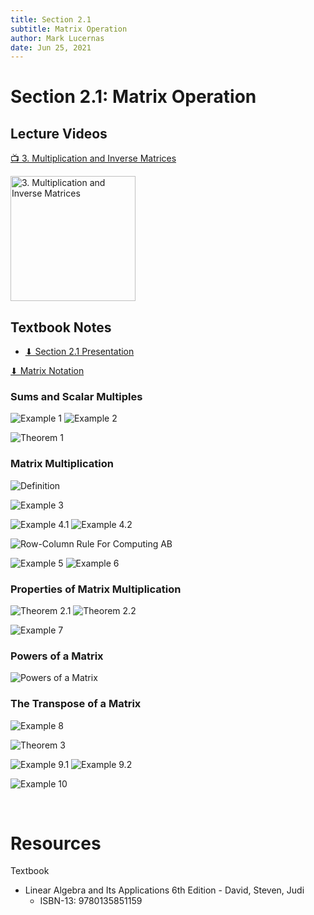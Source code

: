 ```yaml
---
title: Section 2.1
subtitle: Matrix Operation
author: Mark Lucernas
date: Jun 25, 2021
---
```



# Section 2.1: Matrix Operation

## Lecture Videos

[📺 3. Multiplication and Inverse Matrices](https://www.youtube.com/watch?v=FX4C-JpTFgY&t=120s)

[<img src="https://img.youtube.com/vi/FX4C-JpTFgY/0.jpg" alt="3. Multiplication and Inverse Matrices" width="200"/>](https://www.youtube.com/embed/FX4C-JpTFgY "3. Multiplication and Inverse Matrices")

## Textbook Notes

- [⬇ Section 2.1 Presentation](file:../../../../../files/summer-2021/MATH-254/notes/ch-2/sec_2-1_presentation.pptx)

[⬇ Matrix Notation](file:../../../../../files/summer-2021/MATH-254/notes/ch-2/sec_2-1_matrix_notation.png)

### Sums and Scalar Multiples

![Example 1](../../../../../files/summer-2021/MATH-254/notes/ch-2/sec_2-1_example_1.png)
![Example 2](../../../../../files/summer-2021/MATH-254/notes/ch-2/sec_2-1_example_2.png)

![Theorem 1](../../../../../files/summer-2021/MATH-254/notes/ch-2/sec_2-1_theorem_1.png)

### Matrix Multiplication

![Definition](../../../../../files/summer-2021/MATH-254/notes/ch-2/sec_2-1_definition_matrix_multiplication.png)

![Example 3](../../../../../files/summer-2021/MATH-254/notes/ch-2/sec_2-1_example_3.png)

![Example 4.1](../../../../../files/summer-2021/MATH-254/notes/ch-2/sec_2-1_example_4-1.png)
![Example 4.2](../../../../../files/summer-2021/MATH-254/notes/ch-2/sec_2-1_example_4-2.png)

![Row-Column Rule For Computing AB](../../../../../files/summer-2021/MATH-254/notes/ch-2/sec_2-1_row_column_rule_for_computing_ab.png)

![Example 5](../../../../../files/summer-2021/MATH-254/notes/ch-2/sec_2-1_example_5.png)
![Example 6](../../../../../files/summer-2021/MATH-254/notes/ch-2/sec_2-1_example_6.png)

### Properties of Matrix Multiplication

![Theorem 2.1](../../../../../files/summer-2021/MATH-254/notes/ch-2/sec_2-1_theorem_2-1.png)
![Theorem 2.2](../../../../../files/summer-2021/MATH-254/notes/ch-2/sec_2-1_theorem_2-2.png)

![Example 7](../../../../../files/summer-2021/MATH-254/notes/ch-2/sec_2-1_example_7.png)

### Powers of a Matrix

![Powers of a Matrix](../../../../../files/summer-2021/MATH-254/notes/ch-2/sec_2-1_power_of_a_matrix.png)

### The Transpose of a Matrix

![Example 8](../../../../../files/summer-2021/MATH-254/notes/ch-2/sec_2-1_example_8.png)

![Theorem 3](../../../../../files/summer-2021/MATH-254/notes/ch-2/sec_2-1_theorem_3.png)

![Example 9.1](../../../../../files/summer-2021/MATH-254/notes/ch-2/sec_2-1_example_9-1.png)
![Example 9.2](../../../../../files/summer-2021/MATH-254/notes/ch-2/sec_2-1_example_9-2.png)

![Example 10](../../../../../files/summer-2021/MATH-254/notes/ch-2/sec_2-1_example_10.png)

<br>

# Resources

Textbook

+ Linear Algebra and Its Applications 6th Edition - David, Steven, Judi
  + ISBN-13: 9780135851159

